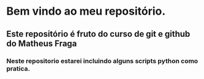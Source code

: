 # Bem vindo ao meu repositório.

## Este repositório é fruto do curso de git e github do Matheus Fraga

### Neste repositorio estarei incluindo alguns scripts python como pratica.